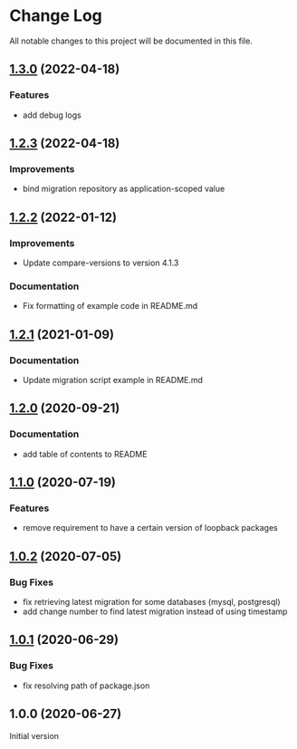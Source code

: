 # Change Log

All notable changes to this project will be documented in this file.

## [1.3.0](https://github.com/nflaig/loopback4-migration/compare/v1.2.3...v1.3.0) (2022-04-18)

### Features

* add debug logs




## [1.2.3](https://github.com/nflaig/loopback4-migration/compare/v1.2.2...v1.2.3) (2022-04-18)

### Improvements

* bind migration repository as application-scoped value




## [1.2.2](https://github.com/nflaig/loopback4-migration/compare/v1.2.1...v1.2.2) (2022-01-12)

### Improvements

* Update compare-versions to version 4.1.3

### Documentation

* Fix formatting of example code in README.md




## [1.2.1](https://github.com/nflaig/loopback4-migration/compare/v1.2.0...v1.2.1) (2021-01-09)

### Documentation

* Update migration script example in README.md




## [1.2.0](https://github.com/nflaig/loopback4-migration/compare/v1.1.0...v1.2.0) (2020-09-21)

### Documentation

* add table of contents to README




## [1.1.0](https://github.com/nflaig/loopback4-migration/compare/v1.0.2...v1.1.0) (2020-07-19)

### Features

* remove requirement to have a certain version of loopback packages




## [1.0.2](https://github.com/nflaig/loopback4-migration/compare/v1.0.1...v1.0.2) (2020-07-05)

### Bug Fixes

* fix retrieving latest migration for some databases (mysql, postgresql)
* add change number to find latest migration instead of using timestamp




## [1.0.1](https://github.com/nflaig/loopback4-migration/compare/v1.0.0...v1.0.1) (2020-06-29)

### Bug Fixes

* fix resolving path of package.json




## 1.0.0 (2020-06-27)

Initial version
